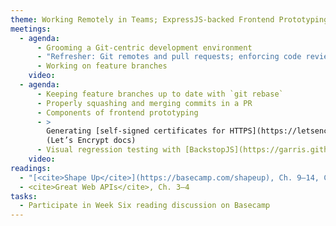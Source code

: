 ```yaml
---
theme: Working Remotely in Teams; ExpressJS-backed Frontend Prototyping
meetings:
  - agenda:
      - Grooming a Git-centric development environment
      - "Refresher: Git remotes and pull requests; enforcing code reviews"
      - Working on feature branches
    video:
  - agenda:
      - Keeping feature branches up to date with `git rebase`
      - Properly squashing and merging commits in a PR
      - Components of frontend prototyping
      - >
        Generating [self-signed certificates for HTTPS](https://letsencrypt.org/docs/certificates-for-localhost/)
        (Let’s Encrypt docs)
      - Visual regression testing with [BackstopJS](https://garris.github.io/BackstopJS/)
    video:
readings:
  - "[<cite>Shape Up</cite>](https://basecamp.com/shapeup), Ch. 9–14, Conclusion"
  - <cite>Great Web APIs</cite>, Ch. 3–4
tasks:
  - Participate in Week Six reading discussion on Basecamp
---
```


<!--
theme: Frameworks and Dependencies; Web Scraping
meetings:
  - agenda:
    - Software as a Service (SaaS) architecture
    - API-first design
    - "Framework selection: starting from No"
    - Abbreviated tour of an example framework (ExpressJS)
    - Tracking dependencies (manifests, semantic versioning)
    video:
  - agenda:
    - Microservices
    - Scraping data from HTML
    - Spending plenty of time determining and sketching data structures
    video:
readings:
  - <cite>Great Web APIs</cite>, Ch. 3–4
  - CatOnMat.net, [Frameworks don’t make any sense](https://catonmat.net/frameworks-dont-make-sense)
  - TheNewStack.io [To reduce tech debt, eliminate dependencies (and refactoring)](https://thenewstack.io/to-reduce-tech-debt-eliminate-dependencies-and-refactoring/)
  - >
    "Ambriz, [Front-end frameworks: Solutions or bloated problems?](https://www.toptal.com/javascript/are-big-front-end-frameworks-bad)"
-->
